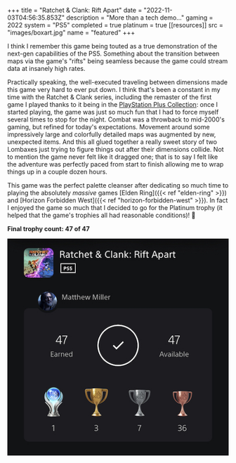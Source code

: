 +++
title = "Ratchet & Clank: Rift Apart"
date = "2022-11-03T04:56:35.853Z"
description = "More than a tech demo..."
gaming = 2022
system = "PS5"
completed = true
platinum = true
[[resources]]
src = "images/boxart.jpg"
name = "featured"
+++

I think I remember this game being touted as a true demonstration of the next-gen capabilities of the PS5. Something about the transition between maps via the game's "rifts" being seamless because the game could stream data at insanely high rates.

Practically speaking, the well-executed traveling between dimensions made this game very hard to ever put down. I think that's been a constant in my time with the Ratchet & Clank series, including the remaster of the first game I played thanks to it being in the [PlayStation Plus Collection](https://www.playstation.com/en-us/ps-plus/games/#ps-plus-collection): once I started playing, the game was just so much fun that I had to force myself several times to stop for the night. Combat was a throwback to mid-2000's gaming, but refined for today's expectations. Movement around some impressively large and colorfully detailed maps was augmented by new, unexpected items. And this all glued together a really sweet story of two Lombaxes just trying to figure things out after their dimensions collide. Not to mention the game never felt like it dragged one; that is to say I felt like the adventure was perfectly paced from start to finish allowing me to wrap things up in a couple dozen hours.

This game was the perfect palette cleanser after dedicating so much time to playing the absolutely *massive* games [Elden Ring]({{< ref "elden-ring" >}}) and [Horizon Forbidden West]({{< ref "horizon-forbidden-west" >}}). In fact I enjoyed the game so much that I decided to go for the Platinum trophy (it helped that the game's trophies all had reasonable conditions)! 🎉

**Final trophy count: 47 of 47**

![Trophy List](images/trophies.jpg)

